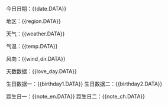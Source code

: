
今日日期：{{date.DATA}} 

地区：{{region.DATA}} 

天气：{{weather.DATA}} 

气温：{{temp.DATA}} 

风向：{{wind_dir.DATA}} 

天数数据：{{love_day.DATA}}

生日数据一：{{birthday1.DATA}} 
生日数据二：{{birthday2.DATA}}


距生日一：{{note_en.DATA}} 
距生日二：{{note_ch.DATA}}


